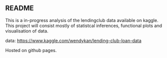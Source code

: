 ## README
This is a in-progress analysis of the lendingclub data available on kaggle. This project will consist mostly of statistcal inferences, functional plots and visualisation of data. 

data: https://www.kaggle.com/wendykan/lending-club-loan-data

Hosted on github pages. 
